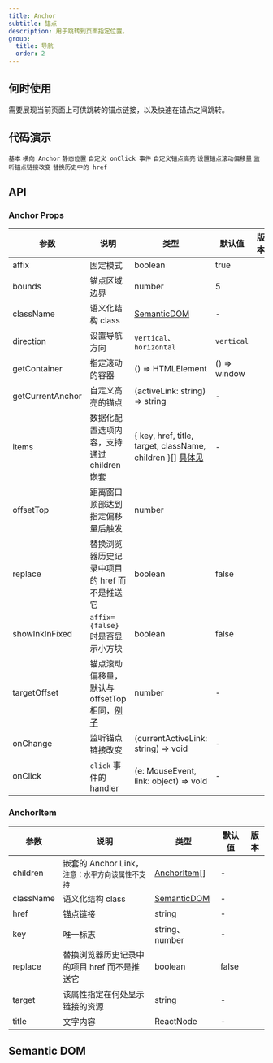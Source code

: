 ```yaml
---
title: Anchor
subtitle: 锚点
description: 用于跳转到页面指定位置。
group:
  title: 导航
  order: 2
---
```


## 何时使用

需要展现当前页面上可供跳转的锚点链接，以及快速在锚点之间跳转。

## 代码演示

<!-- prettier-ignore -->
<code src="./demo/basic.tsx" iframe="200">基本</code>
<code src="./demo/horizontal.tsx" iframe="200">横向 Anchor</code>
<code src="./demo/static.tsx">静态位置</code>
<code src="./demo/on-click.tsx">自定义 onClick 事件</code>
<code src="./demo/customize-highlight.tsx">自定义锚点高亮</code>
<code src="./demo/target-offset.tsx" iframe="200">设置锚点滚动偏移量</code>
<code src="./demo/on-change.tsx">监听锚点链接改变</code>
<code src="./demo/replace.tsx" iframe="200">替换历史中的 href</code>

## API

### Anchor Props

| 参数 | 说明 | 类型 | 默认值 | 版本 |
| --- | --- | --- | --- | --- |
| affix | 固定模式 | boolean | true |  |
| bounds | 锚点区域边界 | number | 5 |  |
| className | 语义化结构 class | [SemanticDOM](#semantic-dom) | - |  |
| direction | 设置导航方向 | `vertical`、 `horizontal` | `vertical` |  |
| getContainer | 指定滚动的容器 | () => HTMLElement | () => window |  |
| getCurrentAnchor | 自定义高亮的锚点 | (activeLink: string) => string | - |  |
| items | 数据化配置选项内容，支持通过 children 嵌套 | { key, href, title, target, className, children }\[] [具体见](#anchoritem) | - |  |
| offsetTop | 距离窗口顶部达到指定偏移量后触发 | number |  |  |
| replace | 替换浏览器历史记录中项目的 href 而不是推送它 | boolean | false |  |
| showInkInFixed | `affix={false}` 时是否显示小方块 | boolean | false |  |
| targetOffset | 锚点滚动偏移量，默认与 offsetTop 相同，[例子](#components-anchor-demo-targetoffset) | number | - |  |
| onChange | 监听锚点链接改变 | (currentActiveLink: string) => void | - |  |
| onClick | `click` 事件的 handler | (e: MouseEvent, link: object) => void | - |  |

### AnchorItem

| 参数 | 说明 | 类型 | 默认值 | 版本 |
| --- | --- | --- | --- | --- |
| children | 嵌套的 Anchor Link，`注意：水平方向该属性不支持` | [AnchorItem](#anchoritem)\[] | - |  |
| className | 语义化结构 class | [SemanticDOM](#semantic-dom) | - |  |
| href | 锚点链接 | string | - |  |
| key | 唯一标志 | string、 number | - |  |
| replace | 替换浏览器历史记录中的项目 href 而不是推送它 | boolean | false |  |
| target | 该属性指定在何处显示链接的资源 | string | - |  |
| title | 文字内容 | ReactNode | - |  |

## Semantic DOM

<code src="./demo/_semantic.tsx" simplify></code>
